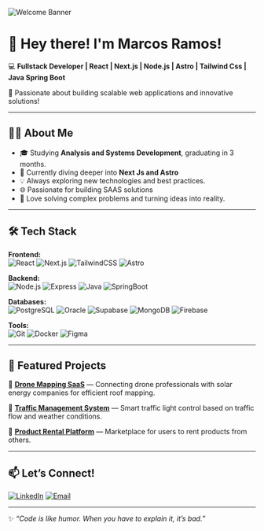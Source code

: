 ![Welcome Banner](https://i.imgur.com/Zr8PZJc.png)

# 👋 Hey there! I'm Marcos Ramos!

💻 **Fullstack Developer | React | Next.js | Node.js | Astro | Tailwind Css | Java Spring Boot**

🚀 Passionate about building scalable web applications and innovative solutions!

---

## 🧑‍💻 About Me

- 🎓 Studying **Analysis and Systems Development**, graduating in 3 months.
- 🌱 Currently diving deeper into **Next Js and Astro**
- 💡 Always exploring new technologies and best practices.
- 🌐 Passionate for building SAAS solutions
- 🧠 Love solving complex problems and turning ideas into reality.

---

## 🛠️ Tech Stack

**Frontend:**  
![React](https://img.shields.io/badge/-React-61DAFB?style=flat&logo=react&logoColor=white) ![Next.js](https://img.shields.io/badge/-Next.js-000?style=flat&logo=next.js&logoColor=white) ![TailwindCSS](https://img.shields.io/badge/-TailwindCSS-38B2AC?style=flat&logo=tailwind-css&logoColor=white)
![Astro](https://img.shields.io/badge/-Astro-FF5D01?style=flat&logo=astro&logoColor=white)

**Backend:**  
![Node.js](https://img.shields.io/badge/-Node.js-339933?style=flat&logo=node.js&logoColor=white) ![Express](https://img.shields.io/badge/-Express-000?style=flat&logo=express&logoColor=white) ![Java](https://img.shields.io/badge/-Java-007396?style=flat&logo=java&logoColor=white) ![SpringBoot](https://img.shields.io/badge/-SpringBoot-6DB33F?style=flat&logo=spring&logoColor=white) 

**Databases:**  
![PostgreSQL](https://img.shields.io/badge/-PostgreSQL-336791?style=flat&logo=postgresql&logoColor=white) ![Oracle](https://img.shields.io/badge/-Oracle-F80000?style=flat&logo=oracle&logoColor=white)
![Supabase](https://img.shields.io/badge/-Supabase-3ECF8E?style=flat&logo=supabase&logoColor=white) ![MongoDB](https://img.shields.io/badge/-MongoDB-47A248?style=flat&logo=mongodb&logoColor=white)
![Firebase](https://img.shields.io/badge/-Firebase-FFCA28?style=flat&logo=firebase&logoColor=white)


**Tools:**  
![Git](https://img.shields.io/badge/-Git-F05032?style=flat&logo=git&logoColor=white) ![Docker](https://img.shields.io/badge/-Docker-2496ED?style=flat&logo=docker&logoColor=white) ![Figma](https://img.shields.io/badge/-Figma-F24E1E?style=flat&logo=figma&logoColor=white)

---

## 🌟 Featured Projects

🔹 **[Drone Mapping SaaS](#)** — Connecting drone professionals with solar energy companies for efficient roof mapping.

🔹 **[Traffic Management System](#)** — Smart traffic light control based on traffic flow and weather conditions.

🔹 **[Product Rental Platform](#)** — Marketplace for users to rent products from others.

---

## 📫 Let’s Connect!

[![LinkedIn](https://img.shields.io/badge/-LinkedIn-0077B5?style=flat&logo=linkedin&logoColor=white)](https://www.linkedin.com/in/marcos-ramos-dev/) [![Email](https://img.shields.io/badge/-Email-D14836?style=flat&logo=gmail&logoColor=white)](mailto:marcosramos.dev@gmail.com)

---

✨ _“Code is like humor. When you have to explain it, it’s bad.”_

